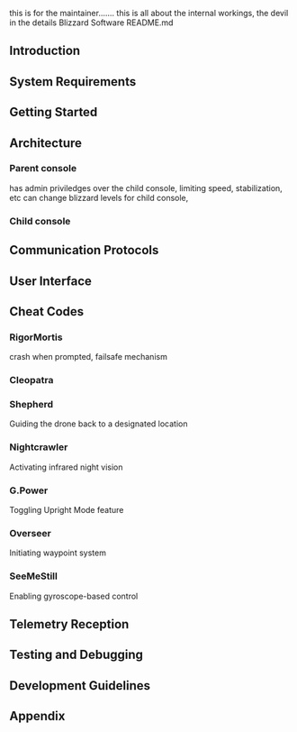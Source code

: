 this is for the maintainer....... this is all about the internal workings, the devil in the details
Blizzard Software README.md

## Introduction

## System Requirements

## Getting Started

## Architecture

### Parent console

has admin priviledges over the child console, limiting speed, stabilization, etc
can change blizzard levels for child console,

### Child console

## Communication Protocols

## User Interface

## Cheat Codes

### RigorMortis
crash when prompted, failsafe mechanism
 
### Cleopatra

### Shepherd

 Guiding the drone back to a designated location

### Nightcrawler

Activating infrared night vision

### G.Power

Toggling Upright Mode feature

###   Overseer

Initiating waypoint system

###   SeeMeStill

Enabling gyroscope-based control

## Telemetry Reception

## Testing and Debugging

## Development Guidelines

## Appendix
